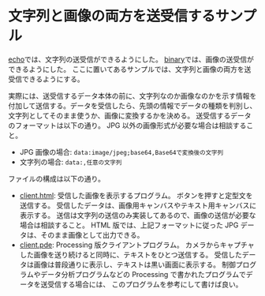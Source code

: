 # 文字列と画像の両方を送受信するサンプル

[echo](../echo/)では、文字列の送受信ができるようにした。
[binary](../binary/)では、画像の送受信ができるようにした。
ここに置いてあるサンプルでは、文字列と画像の両方を送受信できるようにする。

実際には、送受信するデータ本体の前に、文字列なのか画像なのかを示す情報を
付加して送信する。データを受信したら、先頭の情報でデータの種類を判別し、
文字列としてそのまま使うか、画像に変換するかを決める。
送受信するデータのフォーマットは以下の通り。
JPG 以外の画像形式が必要な場合は相談すること。

- JPG 画像の場合: `data:image/jpeg;base64,Base64で変換後の文字列`
- 文字列の場合: `data:,任意の文字列`

ファイルの構成は以下の通り。

- [client.html](./client.html):
  受信した画像を表示するプログラム。
  ボタンを押すと定型文を送信する。
  受信したデータは、画像用キャンバスやテキスト用キャンバスに表示する。
  送信は文字列の送信のみ実装してあるので、画像の送信が必要な場合は相談すること。
  HTML 版では、上記フォーマットに従った JPG データは、そのまま画像として出力できる。
- [client.pde](./client/client.pde):
  Processing 版クライアントプログラム。
  カメラからキャプチャした画像を送り続けると同時に、テキストをひとつ送信する。
  受信したデータは画像は普段通りに表示し、テキストは黒い画面に表示する。
  制御プログラムやデータ分析プログラムなどの Processing で書かれたプログラムでデータを送受信する場合には、
  このプログラムを参考にして書けば良い。
